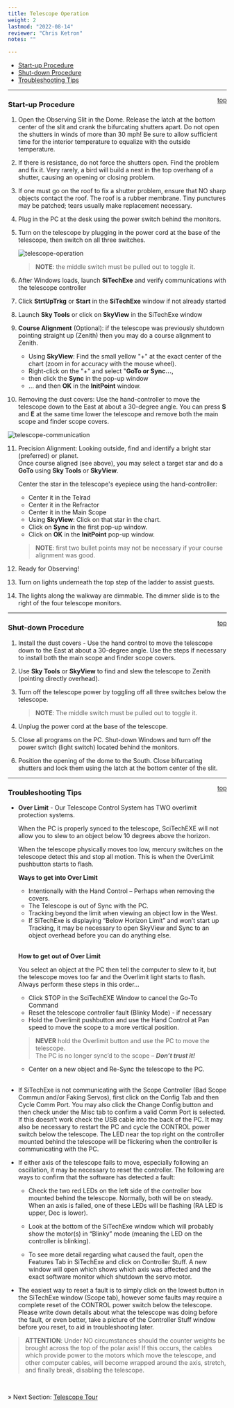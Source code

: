 ```yaml
---
title: Telescope Operation
weight: 2
lastmod: "2022-08-14"
reviewer: "Chris Ketron"
notes: ""

---
```


- [Start-up Procedure](#start-up-procedure)
- [Shut-down Procedure](#shut-down-procedure)
- [Troubleshooting Tips](#troubleshooting-tips)
  
---

<span style='float:right;'>[top](#)</span>

### Start-up Procedure

1. Open the Observing Slit in the Dome. Release the latch at the bottom center of the slit and crank the bifurcating shutters apart. Do not open the shutters in winds of more than 30 mph! Be sure to allow sufficient time for the interior temperature to equalize with the outside temperature.

2. If there is resistance, do not force the shutters open. Find the problem and fix it. Very rarely, a bird will build a nest in the top overhang of a shutter, causing an opening or closing problem.

3. If one must go on the roof to fix a shutter problem, ensure that NO sharp objects contact the roof. The roof is a rubber membrane. Tiny punctures may be patched; tears usually make replacement necessary.

4. Plug in the PC at the desk using the power switch behind the monitors.  

5. Turn on the telescope by plugging in the power cord at the base of the telescope, then switch on all three switches.  
    
    ![telescope-operation](./telescope-switches.png)

    > **NOTE**: the middle switch must be pulled out to toggle it.    

6.  After Windows loads, launch **SiTechExe** and verify communications with the telescope controller

7.  Click **StrtUpTrkg** or **Start** in the **SiTechExe** window if not already started

8.  Launch **Sky Tools** or click on **SkyView** in the SiTechExe window

9.  **Course Alignment** (Optional): if the telescope was previously shutdown pointing straight up (Zenith) then you may do a course alignment to Zenith.  
    
    - Using **SkyView**: Find the small yellow "+" at the exact center of the chart (zoom in for accuracy with the mouse wheel).  
    - Right-click on the "+" and select "**GoTo or Sync...**, 
    - then click the **Sync** in the pop-up window 
    - ... and then **OK** in the **InitPoint** window.

10.  Removing the dust covers: Use the hand-controller to move the telescope down to the East at about a 30-degree angle. You can press **S** and **E** at the same time lower the telescope and remove both the main scope and finder scope covers.
  
   ![telescope-communication](./telescope-hand-controller.png)

11.  Precision Alignment:  Looking outside, find and identify a bright star (preferred) or planet.  
     Once course aligned (see above), you may select a target star and do a **GoTo** using **Sky Tools** or **SkyView**.  

     Center the star in the telescope's eyepiece using the hand-controller:
     - Center it in the Telrad
     - Center it in the Refractor
     - Center it in the Main Scope
     - Using **SkyView**: Click on that star in the chart. 
     - Click on **Sync** in the first pop-up window.  
     - Click on **OK** in the **InitPoint** pop-up window.

     > **NOTE**: first two bullet points may not be necessary if your course alignment was good.     
  
12.  Ready for Observing!

13.  Turn on lights underneath the top step of the ladder to assist guests. 

14. The lights along the walkway are dimmable. The dimmer slide is to the right of the four telescope monitors.

--- 

<span style='float:right;'>[top](#)</span>

### Shut-down Procedure

1.  Install the dust covers - Use the hand control to move the telescope down to the East at about a 30-degree angle. Use the steps if necessary to install both the main scope and finder scope covers.

2.  Use **Sky Tools** or **SkyView** to find and slew the telescope to Zenith (pointing directly overhead).

3.  Turn off the telescope power by toggling off all three switches below the telescope.  
    
    > **NOTE**: The middle switch must be pulled out to toggle it.

4.  Unplug the power cord at the base of the telescope.

5.  Close all programs on the PC. Shut-down Windows and turn off the power switch (light switch) located behind the monitors.

6.  Position the opening of the dome to the South. Close bifurcating shutters and lock them using the latch at the bottom center of the slit.

--- 

<span style='float:right;'>[top](#)</span>

### Troubleshooting Tips

- **Over Limit** - Our Telescope Control System has TWO overlimit protection systems.  

    When the PC is properly synced to the telescope, SciTechEXE will not allow you to slew to an object below 10 degrees above the horizon.

    When the telescope physically moves too low, mercury switches on the telescope detect this and stop all motion. This is when the OverLimit pushbutton starts to flash.

    **Ways to get into Over Limit**

    - Intentionally with the Hand Control – Perhaps when removing the covers.  
    - The Telescope is out of Sync with the PC.  
    - Tracking beyond the limit when viewing an object low in the West.  
    - If SiTechExe is displaying “Below Horizon Limit” and won’t start up Tracking, it may be necessary to open SkyView and Sync to an object overhead before you can do anything else.  
    <br/>

    **How to get out of Over Limit**

    You select an object at the PC then tell the computer to slew to it, but the telescope moves too far and the Overlimit light starts to flash.  
    Always perform these steps in this order…

    - Click STOP in the SciTechEXE Window to cancel the Go-To Command
    - Reset the telescope controller fault (Blinky Mode) - if necessary
    - Hold the Overlimit pushbutton and use the Hand Control at Pan speed to move the scope to a more vertical position.

    > **NEVER** hold the Overlimit button and use the PC to move the telescope.  
    > The PC is no longer sync’d to the scope – ***Don’t trust it!***

     - Center on a new object and Re-Sync the telescope to the PC.  
    <br/>

- If SiTechExe is not communicating with the Scope Controller (Bad Scope Commun and/or Faking Servos), first click on the Config Tab and then Cycle Comm Port. You may also click the Change Config button and then check under the Misc tab to confirm a valid Comm Port is selected. If this doesn’t work check the USB cable into the back of the PC. It may also be necessary to restart the PC and cycle the CONTROL power switch below the telescope. The LED near the top right on the controller mounted behind the telescope will be flickering when the controller is communicating with the PC.

- If either axis of the telescope fails to move, especially following an oscillation, it may be necessary to reset the controller. The following are ways to confirm that the software has detected a fault:

    - Check the two red LEDs on the left side of the controller box mounted behind the telescope. Normally, both will be on steady. When an axis is failed, one of these LEDs will be flashing (RA LED is upper, Dec is lower).

    - Look at the bottom of the SiTechExe window which will probably show the motor(s) in “Blinky” mode (meaning the LED on the controller is blinking).

    - To see more detail regarding what caused the fault, open the Features Tab in SiTechExe and click on Controller Stuff. A new window will open which shows which axis was affected and the exact software monitor which shutdown the servo motor.

- The easiest way to reset a fault is to simply click on the lowest button in the SiTechExe window (Scope tab), however some faults may require a complete reset of the CONTROL power switch below the telescope. Please write down details about what the telescope was doing before the fault, or even better, take a picture of the Controller Stuff window before you reset, to aid in troubleshooting later.

> **ATTENTION**:  Under NO circumstances should the counter weights be brought across the top of the polar axis! If this occurs, the cables which provide power to the motors which move the telescope, and other computer cables, will become wrapped around the axis, stretch, and finally break, disabling the telescope.

<br/>

&raquo; Next Section: [Telescope Tour](/handbook/telescope/telescope-tour/)
